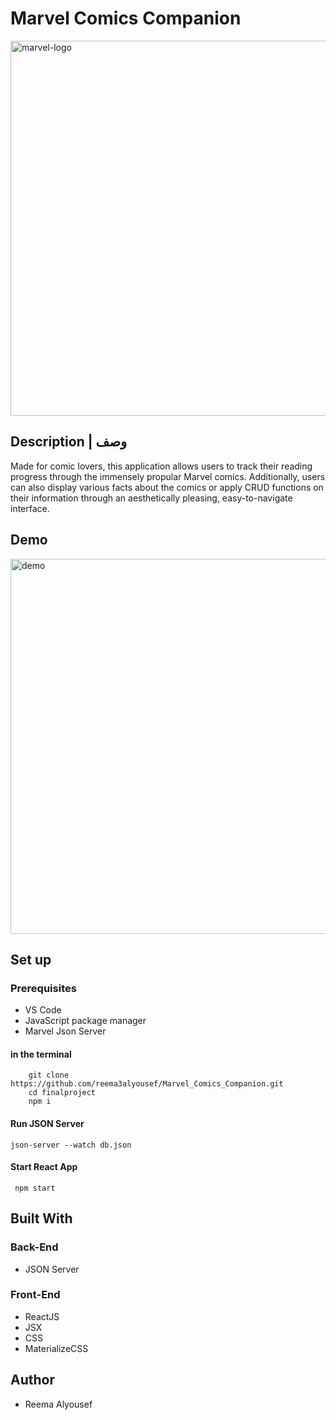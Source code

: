 # Marvel Comics Companion
<img src="https://upload.wikimedia.org/wikipedia/commons/thumb/b/b9/Marvel_Logo.svg/2560px-Marvel_Logo.svg.png" alt="marvel-logo" width=600>

## Description | وصف
Made for comic lovers, this application allows users to track their reading progress through the immensely propular Marvel comics. Additionally, users can also display various facts about the comics or apply CRUD functions on their information through an aesthetically pleasing, easy-to-navigate interface.

## Demo 
<img src="https://media2.giphy.com/media/yTKjh30w1WvJCLPetc/giphy.gif?cid=790b76118ab712bb88689719d8e574561256f38fd684adfb&rid=giphy.gif&ct=g" alt="demo" width=600>

## Set up  
### Prerequisites
- VS Code
- JavaScript package manager 
- Marvel Json Server

#### in the terminal
``` 
    git clone https://github.com/reema3alyousef/Marvel_Comics_Companion.git
    cd finalproject
    npm i 
```
#### Run JSON Server 
``` 
json-server --watch db.json 
```

#### Start React App
```
 npm start
```
## Built With
### Back-End    
- JSON Server

### Front-End
- ReactJS 
- JSX
- CSS
- MaterializeCSS

## Author
- Reema Alyousef
